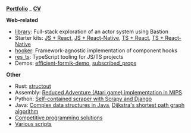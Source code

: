 [**Portfolio**](https://resolritter.now.sh) _ [**CV**](https://resolritter.now.sh/cv)

**Web-related**

- [library](https://github.com/resolritter/library): Full-stack exploration of an actor system using Bastion
- Starter kits: [JS + React](https://github.com/resolritter/react-js-starter), [JS + React-Native](https://github.com/resolritter/react-native-js-starter), [TS + React](https://github.com/resolritter/react-ts-starter), [TS + React-Native](https://github.com/resolritter/ts-react-native-starter)
- [hooker](https://github.com/resolritter/hooker): Framework-agnostic implementation of component hooks
- [res_ts](https://github.com/resolritter/res_ts): TypeScript tooling for JS/TS projects
- Demos: [efficient-formik-demo](https://github.com/resolritter/efficient-formik-demo), [subscribed_props](https://github.com/resolritter/subscribed_props)

**Other**

- Rust: [structout](https://github.com/resolritter/structout)
- Assembly: [Reduced Adventure (Atari game) implementation in MIPS](https://github.com/resolritter/MIPS-Mars-Game)
- Python: [Self-contained scraper with Scrapy and Django](https://github.com/resolritter/webscraper-news-portal) 
- Java: [Complex data structures in Java](https://github.com/resolritter/DS-Java), [Dijkstra's shortest path graph algorithm](https://github.com/resolritter/Shortest-Path-Dijkstra/tree/master/LabirintoGrafos)
- [Competitive programming solutions](https://github.com/resolritter/competitive-programming)
- [Various scripts](https://github.com/resolritter/sscripts)

